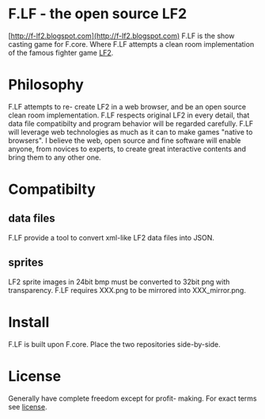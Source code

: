 # F.LF - the open source LF2
[http://f-lf2.blogspot.com](http://f-lf2.blogspot.com)
F.LF is the show casting game for F.core. Where F.LF attempts a clean room implementation of the famous fighter game [LF2](http://lf2.net).

# Philosophy
F.LF attempts to re- create LF2 in a web browser, and be an open source clean room implementation. F.LF respects original LF2 in every detail, that data file compatibilty and program behavior will be regarded carefully.
F.LF will leverage web technologies as much as it can to make games "native to browsers".
I believe the web, open source and fine software will enable anyone, from novices to experts, to create great interactive contents and bring them to any other one.

# Compatibilty

## data files
F.LF provide a tool to convert xml-like LF2 data files into JSON.
## sprites
LF2 sprite images in 24bit bmp must be converted to 32bit png with transparency.
F.LF requires XXX.png to be mirrored into XXX_mirror.png.

# Install
F.LF is built upon F.core. Place the two repositories side-by-side.

# License
Generally have complete freedom except for profit- making. For exact terms see [license](http://project--f.blogspot.hk/2012/05/license.html).